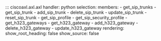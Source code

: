 ::: ciscoaxl.axl.axl
    handler: python
    selection:
      members:
        - get_sip_trunks
        - get_sip_trunk
        - add_sip_trunk
        - delete_sip_trunk
        - update_sip_trunk
        - reset_sip_trunk
        - get_sip_profile
        - get_sip_security_profile
        - get_h323_gateways
        - get_h323_gateway
        - add_h323_gateway
        - delete_h323_gateway
        - update_h323_gateway
    rendering:
      show_root_heading: false
      show_source: false